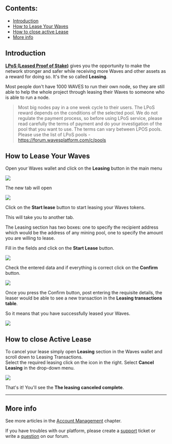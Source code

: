 ## **Contents**:

* [Introduction](#introduction)
* [How to Lease Your Waves](#how-to-lease-your-waves)
* [How to close active Lease](#how-to-close-active-lease)
* [More info](#more-info)

## Introduction

[**LPoS \(Leased Proof of Stake\)**](/platform-features/leased-proof-of-stake-lpos.md) gives you the opportunity to make the network stronger and safer while receiving more Waves and other assets as a reward for doing so. It's the so called **Leasing**.

Most people don't have 1000 WAVES to run their own node, so they are still able to help the whole project through leasing their Waves to someone who is able to run a node.

> Most big nodes pay in a one week cycle to their users. The LPoS reward depends on the conditions of the selected pool.
We do not regulate the payment process, so before using LPoS service, please read carefully the terms of payment and do your investigation of the pool that you want to use.
The terms can vary between LPOS pools. Please use the list of LPoS pools - https://forum.wavesplatform.com/c/pools


## How to Lease Your Waves

Open your Waves wallet and click on the **Leasing** button in the main menu

![](/_assets/waves_leasing_01.png)

The new tab will open

![](/_assets/waves_leasing_02.png)

Click on the **Start lease** button to start leasing your Waves tokens.

This will take you to another tab.

The Leasing section has two boxes: one to specify the recipient address which would be the address of any mining pool, one to specify the amount you are willing to lease.

Fill in the fields and click on the **Start Lease** button.

![](/_assets/waves_leasing_03.png)

Check the entered data and if everything is correct click on the **Confirm** button.

![](/_assets/waves_leasing_04.png)

Once you press the Confirm button, post entering the requisite details, the leaser would be able to see a new transaction in the **Leasing transactions table**.

So it means that you have successfully leased your Waves.

![](/_assets/waves_leasing_05.png)

## How to close Active Lease

To cancel your lease simply open **Leasing** section in the Waves wallet and scroll down to Leasing Transactions.  
Select the required leasing click on the icon in the right. Select **Cancel Leasing** in the drop-down menu.

![](/_assets/waves_leasing_06.png)

That's it! You'll see the **The leasing canceled complete**.

___

## More info

See more articles in the [Account Management](/waves-client/account-management.md) chapter.

If you have troubles with our platform, please create a [support](https://support.wavesplatform.com/) ticket or write a [question](https://forum.wavesplatform.com/) on our forum.
